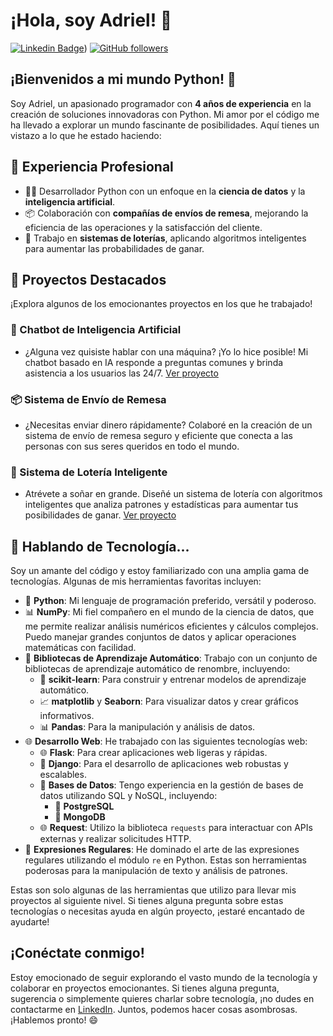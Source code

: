 # ¡Hola, soy Adriel! 👋

[![Linkedin Badge](https://img.shields.io/badge/-TuNombre-blue?style=flat-square&logo=Linkedin&logoColor=white&link=linkedin.com/in/adriel-capellán-díaz-b48bb5259/)](https://www.linkedin.com/in/adriel-capell%C3%A1n-d%C3%ADaz-b48bb5259/))
[![GitHub followers](https://img.shields.io/github/followers/adriii0104?label=Sigueme&style=social)](https://github.com/adriii0104)

## ¡Bienvenidos a mi mundo Python! 🐍

Soy Adriel, un apasionado programador con **4 años de experiencia** en la creación de soluciones innovadoras con Python. Mi amor por el código me ha llevado a explorar un mundo fascinante de posibilidades. Aquí tienes un vistazo a lo que he estado haciendo:

## 💼 Experiencia Profesional

- 👨‍💻 Desarrollador Python con un enfoque en la **ciencia de datos** y la **inteligencia artificial**.
- 📦 Colaboración con **compañías de envíos de remesa**, mejorando la eficiencia de las operaciones y la satisfacción del cliente.
- 🎰 Trabajo en **sistemas de loterías**, aplicando algoritmos inteligentes para aumentar las probabilidades de ganar.

## 🚀 Proyectos Destacados

¡Explora algunos de los emocionantes proyectos en los que he trabajado!

### 🤖 Chatbot de Inteligencia Artificial

- ¿Alguna vez quisiste hablar con una máquina? ¡Yo lo hice posible! Mi chatbot basado en IA responde a preguntas comunes y brinda asistencia a los usuarios las 24/7. [Ver proyecto](enlace_al_proyecto)

### 📦 Sistema de Envío de Remesa

- ¿Necesitas enviar dinero rápidamente? Colaboré en la creación de un sistema de envío de remesa seguro y eficiente que conecta a las personas con sus seres queridos en todo el mundo.

### 🎰 Sistema de Lotería Inteligente

- Atrévete a soñar en grande. Diseñé un sistema de lotería con algoritmos inteligentes que analiza patrones y estadísticas para aumentar tus posibilidades de ganar. [Ver proyecto](enlace_al_proyecto)

## 🌟 Hablando de Tecnología...

Soy un amante del código y estoy familiarizado con una amplia gama de tecnologías. Algunas de mis herramientas favoritas incluyen:

- 🐍 **Python**: Mi lenguaje de programación preferido, versátil y poderoso.
- 📊 **NumPy**: Mi fiel compañero en el mundo de la ciencia de datos, que me permite realizar análisis numéricos eficientes y cálculos complejos. Puedo manejar grandes conjuntos de datos y aplicar operaciones matemáticas con facilidad.
- 🧠 **Bibliotecas de Aprendizaje Automático**: Trabajo con un conjunto de bibliotecas de aprendizaje automático de renombre, incluyendo:
  - 🤖 **scikit-learn**: Para construir y entrenar modelos de aprendizaje automático.
  - 📈 **matplotlib** y **Seaborn**: Para visualizar datos y crear gráficos informativos.
  - 📊 **Pandas**: Para la manipulación y análisis de datos.
- 🌐 **Desarrollo Web**: He trabajado con las siguientes tecnologías web:
  - 🌐 **Flask**: Para crear aplicaciones web ligeras y rápidas.
  - 🌟 **Django**: Para el desarrollo de aplicaciones web robustas y escalables.
  - 📂 **Bases de Datos**: Tengo experiencia en la gestión de bases de datos utilizando SQL y NoSQL, incluyendo:
    - 🐘 **PostgreSQL**
    - 🍃 **MongoDB**
  - 🌐 **Request**: Utilizo la biblioteca `requests` para interactuar con APIs externas y realizar solicitudes HTTP.
- 🎯 **Expresiones Regulares**: He dominado el arte de las expresiones regulares utilizando el módulo `re` en Python. Estas son herramientas poderosas para la manipulación de texto y análisis de patrones.

Estas son solo algunas de las herramientas que utilizo para llevar mis proyectos al siguiente nivel. Si tienes alguna pregunta sobre estas tecnologías o necesitas ayuda en algún proyecto, ¡estaré encantado de ayudarte!


## ¡Conéctate conmigo!

Estoy emocionado de seguir explorando el vasto mundo de la tecnología y colaborar en proyectos emocionantes. Si tienes alguna pregunta, sugerencia o simplemente quieres charlar sobre tecnología, ¡no dudes en contactarme en [LinkedIn]((https://www.linkedin.com/in/adriel-capell%C3%A1n-d%C3%ADaz-b48bb5259/)). Juntos, podemos hacer cosas asombrosas. ¡Hablemos pronto! 😄

